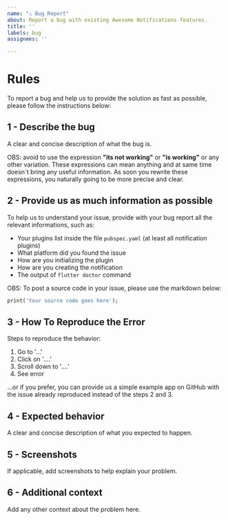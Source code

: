 ```yaml
---
name: "⚠️ Bug Report"
about: Report a bug with existing Awesome Notifications features.
title: ''
labels: bug
assignees: ''

---
```


# Rules

To report a bug and help us to provide the solution as fast as possible, please follow the instructions below:

## **1 - Describe the bug**

A clear and concise description of what the bug is. 

OBS: avoid to use the expression **"its not working"** or **"is working"** or any other variation. These expressions can mean anything and at same time doesn´t bring any useful information. As soon you rewrite these expressions, you naturally going to be more precise and clear.

## **2 - Provide us as much information as possible**

To help us to understand your issue, provide with your bug report all the relevant informations, such as:

* Your plugins list inside the file `pubspec.yaml` (at least all notification plugins)
* What platform did you found the issue
* How are you initializing the plugin
* How are you creating the notification
* The output of `flutter doctor` command

OBS: To post a source code in your issue, please use the markdown below:

```Dart
print('Your source code goes here');
```

## **3 - How To Reproduce the Error**

Steps to reproduce the behavior:
1. Go to '...'
2. Click on '....'
3. Scroll down to '....'
4. See error

...or if you prefer, you can provide us a simple example app on GitHub with the issue already reproduced instead of the steps 2 and 3.

## **4 - Expected behavior**
A clear and concise description of what you expected to happen.

## **5 - Screenshots**
If applicable, add screenshots to help explain your problem.

## **6 - Additional context**
Add any other context about the problem here.
